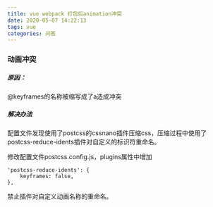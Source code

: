 ```yaml
---
title: vue webpack 打包后animation冲突
date: 2020-05-07 14:22:13
tags: vue
categories: 问答
---
```

### 动画冲突
##### 原因：
@keyframes的名称被缩写成了a造成冲突

##### 解决办法

配置文件发现使用了postcss的cssnano插件压缩css，压缩过程中使用了postcss-reduce-idents插件对自定义的标识符重命名。

修改配置文件postcss.config.js，plugins属性中增加

```
'postcss-reduce-idents': {
    keyframes: false,
},

```

禁止插件对自定义动画名称的重命名。
